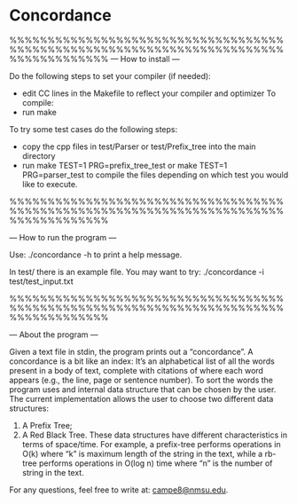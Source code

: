 Concordance
===========
%%%%%%%%%%%%%%%%%%%%%%%%%%%%%%%%%%%%%%%%%%%%%%%%%%%%%%%%%%%%%%%%%%%%%%%%%%%%%%%%%%%%%
— How to install —

Do the following steps to set your compiler (if needed):
- edit CC lines in the Makefile to reflect your compiler and optimizer
To compile:
- run make

To try some test cases do the following steps:
- copy the cpp files in test/Parser or test/Prefix_tree into the main directory
- run
	make TEST=1 PRG=prefix_tree_test
 or
	make TEST=1 PRG=parser_test
to compile the files depending on which test you would like to execute.

%%%%%%%%%%%%%%%%%%%%%%%%%%%%%%%%%%%%%%%%%%%%%%%%%%%%%%%%%%%%%%%%%%%%%%%%%%%%%%%%%%%%%

— How to run the program —

Use:
	 ./concordance -h
to print a help message.

In test/ there is an example file. 
You may want to try:
		./concordance -i test/test_input.txt

%%%%%%%%%%%%%%%%%%%%%%%%%%%%%%%%%%%%%%%%%%%%%%%%%%%%%%%%%%%%%%%%%%%%%%%%%%%%%%%%%%%%%

— About the program —

Given a text file in stdin, the program prints out a “concordance”.
A concordance is a bit like an index: It’s an alphabetical list of all the words present in a body of text,
complete with citations of where each word appears (e.g., the line, page or sentence number). 
To sort the words the program uses and internal data structure that can be chosen by the user.
The current implementation allows the user to choose two different data structures:
1) A Prefix Tree;
2) A Red Black Tree.
These data structures have different characteristics in terms of space/time.
For example, a prefix-tree performs operations in O(k) where “k” is maximum length of the string in the text, while a rb-tree performs operations in O(log n) time where “n” is the number of string in the text.

For any questions, feel free to write at: campe8@nmsu.edu.

